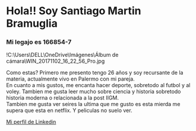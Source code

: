 # Hola!! Soy  Santiago Martin Bramuglia
### Mi legajo es 166854-7  

!C:\Users\DELL\OneDrive\Imágenes\Álbum de cámara\WIN_20171102_16_22_56_Pro.jpg

Como estas? Primero me presento tengo 26 años y soy recursante de la materia, actualmente vivo en Palermo con mi pareja.   
En cuanto a mis gustos, me encanta hacer deporte, sobretodo al futbol y al voley. Tambien me gusta leer mucho sobre ciencia y historia sobretodo historia moderna o relacionada a la post IIGM.  
Tambien me gusta ver seires la ultima que me gusto es esta mierda me supera que esta en netflix. Y peliculas no suelo ver.  

[Mi perfil de Linkedin](https://www.linkedin.com/in/santiago-martin-bramuglia-08089b60/)